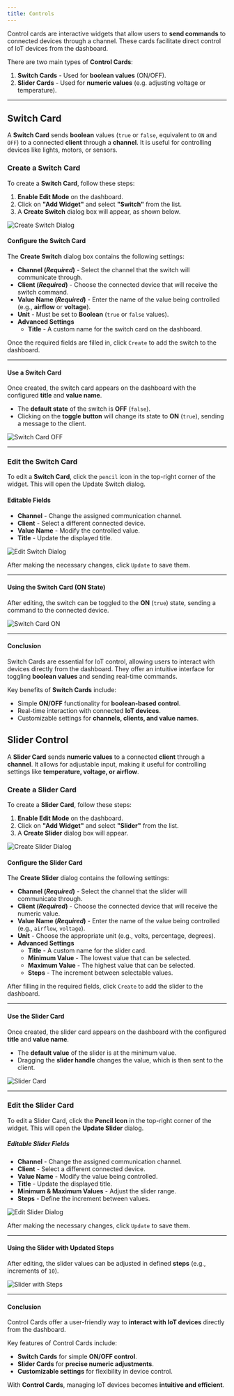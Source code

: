 ```yaml
---
title: Controls
---
```


Control cards are interactive widgets that allow users to **send commands** to connected devices through a channel. These cards facilitate direct control of IoT devices from the dashboard.

There are two main types of **Control Cards**:

1. **Switch Cards** - Used for **boolean values** (ON/OFF).
2. **Slider Cards** - Used for **numeric values** (e.g. adjusting voltage or temperature).

---

## **Switch Card**

A **Switch Card** sends **boolean** values (`true` or `false`, equivalent to `ON` and `OFF`) to a connected **client** through a **channel**. It is useful for controlling devices like lights, motors, or sensors.

### Create a Switch Card

To create a **Switch Card**, follow these steps:

1. **Enable Edit Mode** on the dashboard.
2. Click on **"Add Widget"** and select **"Switch"** from the list.
3. A **Create Switch** dialog box will appear, as shown below.

![Create Switch Dialog](../img/dashboards/create-switch.png)

#### Configure the Switch Card

The **Create Switch** dialog box contains the following settings:

- **Channel (*Required*)** - Select the channel that the switch will communicate through.
- **Client (*Required*)** - Choose the connected device that will receive the switch command.
- **Value Name (*Required*)** - Enter the name of the value being controlled (e.g., **airflow** or **voltage**).
- **Unit** - Must be set to **Boolean** (`true` or `false` values).
- **Advanced Settings**
  - **Title** - A custom name for the switch card on the dashboard.

Once the required fields are filled in, click `Create` to add the switch to the dashboard.

---

#### **Use a Switch Card**

Once created, the switch card appears on the dashboard with the configured **title** and **value name**.

- The **default state** of the switch is **OFF** (`false`).
- Clicking on the **toggle button** will change its state to **ON** (`true`), sending a message to the client.

![Switch Card OFF](../img/dashboards/updated-switch.png)

---

### Edit the Switch Card

To edit a **Switch Card**, click the `pencil` icon in the top-right corner of the widget. This will open the Update Switch dialog.

#### **Editable Fields**

- **Channel** - Change the assigned communication channel.
- **Client** - Select a different connected device.
- **Value Name** - Modify the controlled value.
- **Title** - Update the displayed title.

![Edit Switch Dialog](../img/dashboards/edit-switch.png)

After making the necessary changes, click `Update` to save them.

---

#### **Using the Switch Card (ON State)**

After editing, the switch can be toggled to the **ON** (`true`) state, sending a command to the connected device.

![Switch Card ON](../img/dashboards/created-switch.png)

---

#### **Conclusion**

Switch Cards are essential for IoT control, allowing users to interact with devices directly from the dashboard. They offer an intuitive interface for toggling **boolean values** and sending real-time commands.

Key benefits of **Switch Cards** include:
- Simple **ON/OFF** functionality for **boolean-based control**.
- Real-time interaction with connected **IoT devices**.
- Customizable settings for **channels, clients, and value names**.

## **Slider Control**

A **Slider Card** sends **numeric values** to a connected **client** through a **channel**. It allows for adjustable input, making it useful for controlling settings like **temperature, voltage, or airflow**.

### Create a Slider Card
To create a **Slider Card**, follow these steps:

1. **Enable Edit Mode** on the dashboard.
2. Click on **"Add Widget"** and select **"Slider"** from the list.
3. A **Create Slider** dialog box will appear.

![Create Slider Dialog](../img/dashboards/create-slider.png)

#### Configure the Slider Card

The **Create Slider** dialog contains the following settings:

- **Channel (*Required*)** - Select the channel that the slider will communicate through.
- **Client (*Required*)** - Choose the connected device that will receive the numeric value.
- **Value Name (*Required*)** - Enter the name of the value being controlled (e.g., `airflow`, `voltage`).
- **Unit** - Choose the appropriate unit (e.g., volts, percentage, degrees).
- **Advanced Settings**
  - **Title** - A custom name for the slider card.
  - **Minimum Value** - The lowest value that can be selected.
  - **Maximum Value** - The highest value that can be selected.
  - **Steps** - The increment between selectable values.

After filling in the required fields, click `Create` to add the slider to the dashboard.

---

#### **Use the Slider Card**

Once created, the slider card appears on the dashboard with the configured **title** and **value name**.

- The **default value** of the slider is at the minimum value.
- Dragging the **slider handle** changes the value, which is then sent to the client.

![Slider Card](../img/dashboards/created-slider.png)

---

### Edit the Slider Card

To edit a Slider Card, click the **Pencil Icon** in the top-right corner of the widget. This will open the **Update Slider** dialog.

##### **Editable Slider Fields**

- **Channel** - Change the assigned communication channel.
- **Client** - Select a different connected device.
- **Value Name** - Modify the value being controlled.
- **Title** - Update the displayed title.
- **Minimum & Maximum Values** - Adjust the slider range.
- **Steps** - Define the increment between values.

![Edit Slider Dialog](../img/dashboards/edit-slider.png)

After making the necessary changes, click `Update` to save them.

---

#### **Using the Slider with Updated Steps**

After editing, the slider values can be adjusted in defined **steps** (e.g., increments of `10`).

![Slider with Steps](../img/dashboards/slider-updated.png)

---

#### **Conclusion**

Control Cards offer a user-friendly way to **interact with IoT devices** directly from the dashboard.

Key features of Control Cards include:

- **Switch Cards** for simple **ON/OFF control**.
- **Slider Cards** for **precise numeric adjustments**.
- **Customizable settings** for flexibility in device control.

With **Control Cards**, managing IoT devices becomes **intuitive and efficient**.
